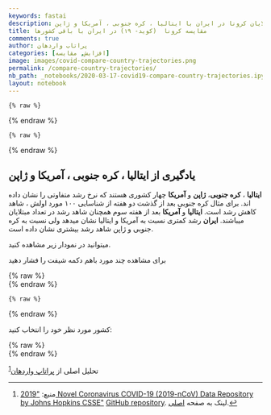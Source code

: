 ```yaml
---
keywords: fastai
description: مقایسه تغییرات افزایش تعداد مبتلایان کرونا در ایران با ایتالیا ، کره جنوبی ، آمریکا و ژاپن 
title: مقایسه کرونا  (کوید- ۱۹) در ایران با باقی کشورها
comments: true
author: پراتاب واردهان 
categories: [افزایش, مقایسه]
image: images/covid-compare-country-trajectories.png
permalink: /compare-country-trajectories/
nb_path: _notebooks/2020-03-17-covid19-compare-country-trajectories.ipynb
layout: notebook
---
```


<!--
#################################################
### THIS FILE WAS AUTOGENERATED! DO NOT EDIT! ###
#################################################
# file to edit: _notebooks/2020-03-17-covid19-compare-country-trajectories.ipynb
-->

<div class="container" id="notebook-container">
        
    {% raw %}
    
<div class="cell border-box-sizing code_cell rendered">

</div>
    {% endraw %}

    {% raw %}
    
<div class="cell border-box-sizing code_cell rendered">

</div>
    {% endraw %}

<div class="cell border-box-sizing text_cell rendered"><div class="inner_cell">
<div class="text_cell_render border-box-sizing rendered_html">
<h2 id="&#1740;&#1575;&#1583;&#1711;&#1740;&#1585;&#1740;-&#1575;&#1586;-&#1575;&#1740;&#1578;&#1575;&#1604;&#1740;&#1575;-&#1548;-&#1705;&#1585;&#1607;-&#1580;&#1606;&#1608;&#1576;&#1740;-&#1548;-&#1570;&#1605;&#1585;&#1740;&#1705;&#1575;-&#1608;-&#1688;&#1575;&#1662;&#1606;">&#1740;&#1575;&#1583;&#1711;&#1740;&#1585;&#1740; &#1575;&#1586; &#1575;&#1740;&#1578;&#1575;&#1604;&#1740;&#1575; &#1548; &#1705;&#1585;&#1607; &#1580;&#1606;&#1608;&#1576;&#1740; &#1548; &#1570;&#1605;&#1585;&#1740;&#1705;&#1575; &#1608; &#1688;&#1575;&#1662;&#1606;<a class="anchor-link" href="#&#1740;&#1575;&#1583;&#1711;&#1740;&#1585;&#1740;-&#1575;&#1586;-&#1575;&#1740;&#1578;&#1575;&#1604;&#1740;&#1575;-&#1548;-&#1705;&#1585;&#1607;-&#1580;&#1606;&#1608;&#1576;&#1740;-&#1548;-&#1570;&#1605;&#1585;&#1740;&#1705;&#1575;-&#1608;-&#1688;&#1575;&#1662;&#1606;"> </a></h2>
</div>
</div>
</div>
<div class="cell border-box-sizing text_cell rendered"><div class="inner_cell">
<div class="text_cell_render border-box-sizing rendered_html">
<p><strong>ایتالیا</strong> ، <strong>کره جنوبی</strong>، <strong>ژاپن</strong> و <strong>آمریکا</strong> چهار کشوری هستند که نرخ رشد متفاوتی را نشان داده اند. برای مثال کره جنوبی بعد از گذشت دو هفته از شناسایی ۱۰۰ مورد اولش ، شاهد کاهش رشد است. <strong>ایتالیا</strong> و <strong>آمریکا</strong> بعد از هفته سوم همچنان شاهد رشد در تعداد مبتلایان میباشند. <strong>ایران</strong> رشد کمتری نسبت به آمریکا و ایتالیا نشان میدهد ولی نسبت به کره جنوبی و ژاپن شاهد رشد بیشتری نشان داده است.</p>
<p>میتوانید در نمودار زیر مشاهده کنید.</p>
<p>برای مشاهده چند مورد باهم دکمه شیفت را فشار دهید</p>

</div>
</div>
</div>
    {% raw %}
    
<div class="cell border-box-sizing code_cell rendered">

</div>
    {% endraw %}

    {% raw %}
    
<div class="cell border-box-sizing code_cell rendered">

</div>
    {% endraw %}

<div class="cell border-box-sizing text_cell rendered"><div class="inner_cell">
<div class="text_cell_render border-box-sizing rendered_html">
<p>کشور مورد نظر خود را انتخاب کنید:</p>

</div>
</div>
</div>
    {% raw %}
    
<div class="cell border-box-sizing code_cell rendered">

</div>
    {% endraw %}

<div class="cell border-box-sizing text_cell rendered"><div class="inner_cell">
<div class="text_cell_render border-box-sizing rendered_html">
<p>تحلیل اصلی از <a href="https://twitter.com/PratapVardhan">پراتاپ واردهان</a><sup class="footnote-ref" id="fnref-۱"><a href="#fn-۱">1</a></sup></p>
<div class="footnotes">
<hr>
<ol><li id="fn-۱"><p>منبع: <a href="https://systems.jhu.edu/research/public-health/ncov/">"2019 Novel Coronavirus COVID-19 (2019-nCoV) Data Repository by Johns Hopkins CSSE"</a> <a href="https://github.com/CSSEGISandData/COVID-19">GitHub repository</a>. لینک به صفحه <a href="https://github.com/pratapvardhan/notebooks/blob/master/covid19/covid19-compare-country-trajectories.ipynb">اصلی</a>.<a href="#fnref-۱" class="footnote">&#8617;</a></p></li>
</ol>
</div>

</div>
</div>
</div>
</div>
 

